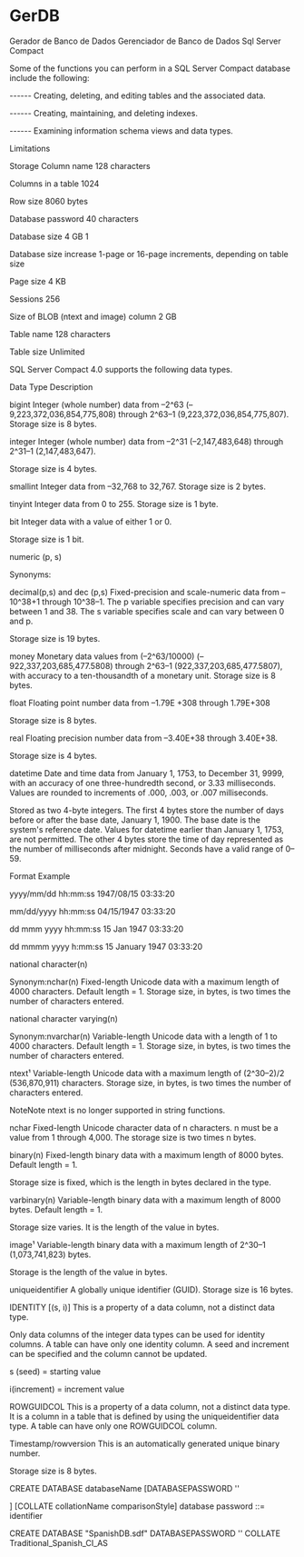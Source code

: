 # GerDB
Gerador de Banco de Dados
Gerenciador de Banco de Dados Sql Server Compact

Some of the functions you can perform in a SQL Server Compact database include the following:

------ Creating, deleting, and editing tables and the associated data.

------ Creating, maintaining, and deleting indexes.

------ Examining information schema views and data types.

Limitations

Storage
 Column name
 128 characters
 
  
 Columns in a table
 1024
 

 Row size
 8060 bytes
 
  
 Database password
 40 characters
 
  
 Database size
 4 GB 1 
 
  
 Database size increase
 1-page or 16-page increments, depending on table size
 
  
 Page size
 4 KB
 
  
 Sessions
 256
 
  
 Size of BLOB (ntext and image) column
 2 GB
 
  
 Table name
 128 characters
 
  
 Table size
 Unlimited
 
SQL Server Compact 4.0 supports the following data types.

Data Type
 Description 
 
bigint
 Integer (whole number) data from –2^63 (–9,223,372,036,854,775,808) through 2^63–1 (9,223,372,036,854,775,807). Storage size is 8 bytes.
 
integer
 Integer (whole number) data from –2^31 (–2,147,483,648) through 2^31–1 (2,147,483,647).

Storage size is 4 bytes.
 
smallint
 Integer data from –32,768 to 32,767. Storage size is 2 bytes.
 
tinyint
 Integer data from 0 to 255. Storage size is 1 byte.
 
bit
 Integer data with a value of either 1 or 0.

Storage size is 1 bit.
 
numeric (p, s)

Synonyms:

decimal(p,s) and dec (p,s)
 Fixed-precision and scale-numeric data from –10^38+1 through 10^38–1. The p variable specifies precision and can vary between 1 and 38. The s variable specifies scale and can vary between 0 and p.

Storage size is 19 bytes.
 
money
 Monetary data values from (–2^63/10000) (–922,337,203,685,477.5808) through 2^63–1 (922,337,203,685,477.5807), with accuracy to a ten-thousandth of a monetary unit. Storage size is 8 bytes.
 
float
 Floating point number data from –1.79E +308 through 1.79E+308

Storage size is 8 bytes.
 
real
 Floating precision number data from –3.40E+38 through 3.40E+38.

Storage size is 4 bytes.
 
datetime
 Date and time data from January 1, 1753, to December 31, 9999, with an accuracy of one three-hundredth second, or 3.33 milliseconds. Values are rounded to increments of .000, .003, or .007 milliseconds.

Stored as two 4-byte integers. The first 4 bytes store the number of days before or after the base date, January 1, 1900. The base date is the system's reference date. Values for datetime earlier than January 1, 1753, are not permitted. The other 4 bytes store the time of day represented as the number of milliseconds after midnight. Seconds have a valid range of 0–59.

Format
 Example
 
yyyy/mm/dd hh:mm:ss
 1947/08/15 03:33:20
 
mm/dd/yyyy hh:mm:ss
 04/15/1947 03:33:20
 
dd mmm yyyy hh:mm:ss
 15 Jan 1947 03:33:20
 
dd mmmm yyyy h:mm:ss
 15 January 1947 03:33:20
 

 
national character(n)

Synonym:nchar(n)
 Fixed-length Unicode data with a maximum length of 4000 characters. Default length = 1. Storage size, in bytes, is two times the number of characters entered.
 
national character varying(n)

Synonym:nvarchar(n)
 Variable-length Unicode data with a length of 1 to 4000 characters. Default length = 1. Storage size, in bytes, is two times the number of characters entered.
 
ntext¹
 Variable-length Unicode data with a maximum length of (2^30–2)/2 (536,870,911) characters. Storage size, in bytes, is two times the number of characters entered.

NoteNote 
ntext is no longer supported in string functions.
 

 
nchar
 Fixed-length Unicode character data of n characters. n must be a value from 1 through 4,000. The storage size is two times n bytes.
 
binary(n)
 Fixed-length binary data with a maximum length of 8000 bytes. Default length = 1.

Storage size is fixed, which is the length in bytes declared in the type.
 
varbinary(n)
 Variable-length binary data with a maximum length of 8000 bytes. Default length = 1.

Storage size varies. It is the length of the value in bytes.
 
image¹
 Variable-length binary data with a maximum length of 2^30–1 (1,073,741,823) bytes.

Storage is the length of the value in bytes.
 
uniqueidentifier
 A globally unique identifier (GUID). Storage size is 16 bytes.
 
IDENTITY [(s, i)]
 This is a property of a data column, not a distinct data type.

Only data columns of the integer data types can be used for identity columns. A table can have only one identity column. A seed and increment can be specified and the column cannot be updated.

s (seed) = starting value

i(increment) = increment value
 
ROWGUIDCOL
 This is a property of a data column, not a distinct data type. It is a column in a table that is defined by using the uniqueidentifier data type. A table can have only one ROWGUIDCOL column.
 
Timestamp/rowversion
 This is an automatically generated unique binary number.

Storage size is 8 bytes.
 

CREATE DATABASE databaseName 
   [DATABASEPASSWORD '<enterStrongDatabasePasswordHere>' 
      
   ]
   [COLLATE collationName comparisonStyle] 
database password ::= identifier


CREATE DATABASE "SpanishDB.sdf" DATABASEPASSWORD '<enterStrongPasswordHere>' COLLATE Traditional_Spanish_CI_AS